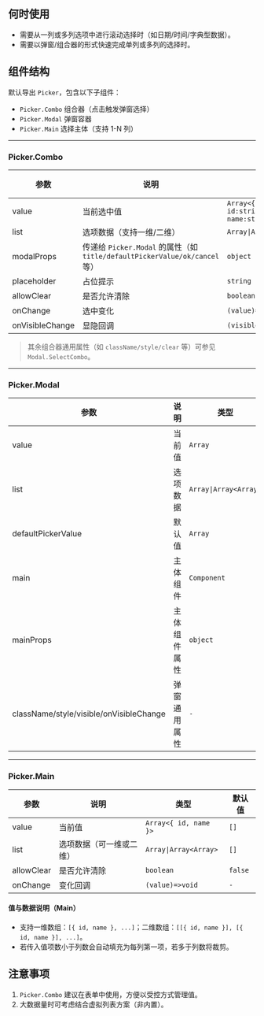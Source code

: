 ## 何时使用

- 需要从一列或多列选项中进行滚动选择时（如日期/时间/字典型数据）。
- 需要以弹窗/组合器的形式快速完成单列或多列的选择时。

## 组件结构

默认导出 `Picker`，包含以下子组件：

- `Picker.Combo` 组合器（点击触发弹窗选择）
- `Picker.Modal` 弹窗容器
- `Picker.Main` 选择主体（支持 1-N 列）

---

### Picker.Combo

| 参数            | 说明                                                                       | 类型                                        | 默认值  |
| --------------- | -------------------------------------------------------------------------- | ------------------------------------------- | ------- |
| value           | 当前选中值                                                                 | `Array<{ id:string\|number, name:string }>` | `[]`    |
| list            | 选项数据（支持一维/二维）                                                  | `Array\|Array<Array>`                       | `[]`    |
| modalProps      | 传递给 `Picker.Modal` 的属性（如 `title/defaultPickerValue/ok/cancel` 等） | `object`                                    | `-`     |
| placeholder     | 占位提示                                                                   | `string`                                    | `-`     |
| allowClear      | 是否允许清除                                                               | `boolean`                                   | `false` |
| onChange        | 选中变化                                                                   | `(value)=>void`                             | `-`     |
| onVisibleChange | 显隐回调                                                                   | `(visible:boolean)=>void`                   | `-`     |

> 其余组合器通用属性（如 `className/style/clear` 等）可参见 `Modal.SelectCombo`。

---

### Picker.Modal

| 参数                                    | 说明         | 类型                  | 默认值        |
| --------------------------------------- | ------------ | --------------------- | ------------- |
| value                                   | 当前值       | `Array`               | `[]`          |
| list                                    | 选项数据     | `Array\|Array<Array>` | `[]`          |
| defaultPickerValue                      | 默认值       | `Array`               | `[]`          |
| main                                    | 主体组件     | `Component`           | `Picker.Main` |
| mainProps                               | 主体组件属性 | `object`              | `-`           |
| className/style/visible/onVisibleChange | 弹窗通用属性 | `-`                   | `-`           |

---

### Picker.Main

| 参数       | 说明                     | 类型                  | 默认值  |
| ---------- | ------------------------ | --------------------- | ------- |
| value      | 当前值                   | `Array<{ id, name }>` | `[]`    |
| list       | 选项数据（可一维或二维） | `Array\|Array<Array>` | `[]`    |
| allowClear | 是否允许清除             | `boolean`             | `false` |
| onChange   | 变化回调                 | `(value)=>void`       | `-`     |

#### 值与数据说明（Main）

- 支持一维数组：`[{ id, name }, ...]`；二维数组：`[[{ id, name }], [{ id, name }], ...]`。
- 若传入值项数小于列数会自动填充为每列第一项，若多于列数将裁剪。

## 注意事项

1. `Picker.Combo` 建议在表单中使用，方便以受控方式管理值。
2. 大数据量时可考虑结合虚拟列表方案（非内置）。
